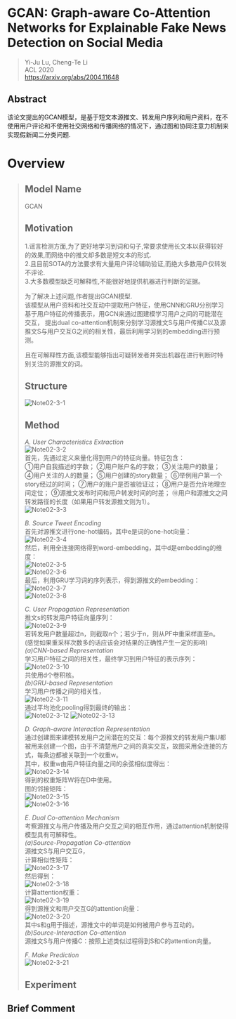 # GCAN: Graph-aware Co-Attention Networks for Explainable Fake News Detection on Social Media

> Yi-Ju Lu, Cheng-Te Li  
> ACL 2020  
> https://arxiv.org/abs/2004.11648  

## Abstract
该论文提出的GCAN模型，是基于短文本源推文、转发用户序列和用户资料，在不使用用户评论和不使用社交网络和传播网络的情况下，通过图和协同注意力机制来实现假新闻二分类问题.
# Overview
> ## Model Name
> GCAN
> ## Motivation
> 1.谣言检测方面,为了更好地学习到词和句子,常要求使用长文本以获得较好的效果,而网络中的推文却多数是短文本的形式.  
> 2.且目前SOTA的方法要求有大量用户评论辅助验证,而绝大多数用户仅转发不评论.  
> 3.大多数模型缺乏可解释性,不能很好地提供机器进行判断的证据。  
> 
> 为了解决上述问题,作者提出GCAN模型.  
> 该模型从用户资料和社交互动中提取用户特征，使用CNN和GRU分别学习基于用户特征的传播表示，用GCN来通过图建模学习用户之间的可能潜在交互，
> 提出dual co-attention机制来分别学习源推文S与用户传播C以及源推文S与用户交互G之间的相关性，最后利用学习到的embedding进行预测。  
> 
> 且在可解释性方面,该模型能够指出可疑转发者并突出机器在进行判断时特别关注的源推文的词。
> ## Structure
> ![Note02-3-1](/Img/Note02-3-1.bmp)  
> ## Method
> _A. User Characteristics Extraction_  
> ![Note02-3-2](/Img/Note02-3-2.bmp)  
> 首先，先通过定义来量化得到用户的特征向量。特征包含：  
> ①用户自我描述的字数；
>②用户账户名的字数；
>③关注用户的数量；
>④用户关注的人的数量；
>⑤用户创建的story数量；
>⑥举例用户第一个story经过的时间；
>⑦用户的账户是否被验证过；
>⑧用户是否允许地理空间定位；
>⑨源推文发布时间和用户转发时间的时差；
>⑩用户和源推文之间转发路径的长度（如果用户转发源推文则为1）。  
 >![Note02-3-3](/Img/Note02-3-3.bmp)  
 >
 > _B. Source Tweet Encoding_   
 >首先对源推文进行one-hot编码，其中e是词的one-hot向量：  
 > ![Note02-3-4](/Img/Note02-3-4.bmp)   
 > 然后，利用全连接网络得到word-embedding，其中d是embedding的维度：  
 > ![Note02-3-5](/Img/Note02-3-5.bmp)   
 >![Note02-3-6](/Img/Note02-3-6.bmp)  
 > 最后，利用GRU学习词的序列表示，得到源推文的embedding：  
 > ![Note02-3-7](/Img/Note02-3-7.bmp)   
 > ![Note02-3-8](/Img/Note02-3-8.bmp)  
 > 
 > _C. User Propagation Representation_  
 > 推文s的转发用户特征向量序列：  
 > ![Note02-3-9](/Img/Note02-3-9.bmp)  
 > 若转发用户数量超过n，则截取n个；若少于n，则从PF中重采样直至n。  (感觉如果重采样次数多的话应该会对结果的正确性产生一定的影响)  
 > _(a)CNN-based Representation_  
 > 学习用户特征之间的相关性，最终学习到用户特征的表示序列：  
 > ![Note02-3-10](/Img/Note02-3-10.bmp)  
 > 共使用d个卷积核。  
 > _(b)GRU-based Representation_  
 > 学习用户传播之间的相关性，  
 > ![Note02-3-11](/Img/Note02-3-11.bmp)  
 > 通过平均池化pooling得到最终的输出：  
 > ![Note02-3-12](/Img/Note02-3-12.bmp)
 > ![Note02-3-13](/Img/Note02-3-13.bmp)  
 > 
 > _D. Graph-aware Interaction Representation_  
 > 通过创建图来建模转发用户之间潜在的交互：每个源推文的转发用户集U都被用来创建一个图，由于不清楚用户之间的真实交互，故图采用全连接的方式，每条边都被关联到一个权重w。  
 > 其中，权重w由用户特征向量之间的余弦相似度得出：  
 > ![Note02-3-14](/Img/Note02-3-14.bmp)  
 > 得到的权重矩阵W将在D中使用。  
 > 图的邻接矩阵：  
 > ![Note02-3-15](/Img/Note02-3-15.bmp)  
 > ![Note02-3-16](/Img/Note02-3-16.bmp)  
 > 
 > _E. Dual Co-attention Mechanism_  
 > 考察源推文与用户传播及用户交互之间的相互作用，通过attention机制使得模型具有可解释性。  
 > _(a)Source-Propagation Co-attention_  
 > 源推文S与用户交互G，  
 > 计算相似性矩阵：  
 > ![Note02-3-17](/Img/Note02-3-17.bmp)  
 > 然后得到：  
 > ![Note02-3-18](/Img/Note02-3-18.bmp)  
 > 计算attention权重：  
 > ![Note02-3-19](/Img/Note02-3-19.bmp)  
 > 得到源推文和用户交互G的attention向量：  
 > ![Note02-3-20](/Img/Note02-3-20.bmp)  
 > 其中s和g用于描述，源推文中的单词是如何被用户参与互动的。  
 > _(b)Source-Interaction Co-attention_  
 > 源推文S与用户传播C：按照上述类似过程得到S和C的attention向量。  
 > 
 > _F. Make Prediction_  
 > ![Note02-3-21](/Img/Note02-3-21.bmp)  
 > 
> ## Experiment

## Brief Comment

